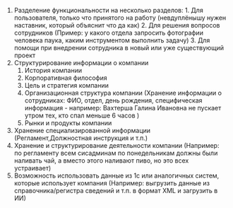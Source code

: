1. Разделение функциональности на несколько разделов:
		1. Для пользователя, только что принятого на работу (невдуплёнышу нужен наставник, который объяснит что да как)
		2. Для решения вопросов сотрудников (Пример: у какого отдела запросить фотографии человека паука, каким инструментом выполнить задачу)
		3. Для помощи при внедрении сотрудника в новый или уже существующий проект
2. Структурирование информации о компании
	1. История компании
	2. Корпоративная философия
	3. Цель и стратегия компании
	4. Организационная структура компании (Хранение информации о сотрудниках: ФИО, отдел, день рождения, специфическая информация - например: Вахтерша Галина Ивановна не пускает утром тех, кто спал меньше 6 часов  ) 
	5. Рынки и продукты компании
3. Хранение специализированной информации (Регламент,Должностная инструкция и т.п.)
4. Хранение и структурирование деятельности компании (Например: по регламенту всем сисадминам по понедельникам должны были наливать чай, а вместо этого наливают пиво, но это всех устраивает)
5. Возможность использовать данные из 1с или аналогичных систем, которые использует компания (Например: выгрузить данные из справочника/регистра сведений и т.п. в формат XML и загрузить в ИИ)